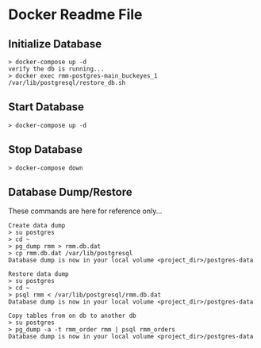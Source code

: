 # Docker Readme File

## Initialize Database
```
> docker-compose up -d
verify the db is running...
> docker exec rmm-postgres-main_buckeyes_1 /var/lib/postgresql/restore_db.sh
```

## Start Database
```
> docker-compose up -d
```

## Stop Database
```
> docker-compose down
```

## Database Dump/Restore
These commands are here for reference only...
```
Create data dump
> su postgres
> cd ~
> pg_dump rmm > rmm.db.dat
> cp rmm.db.dat /var/lib/postgresql
Database dump is now in your local volume <project_dir>/postgres-data
```
```
Restore data dump
> su postgres
> cd ~
> psql rmm < /var/lib/postgresql/rmm.db.dat
Database dump is now in your local volume <project_dir>/postgres-data
```
```
Copy tables from on db to another db
> su postgres
> pg_dump -a -t rmm_order rmm | psql rmm_orders
Database dump is now in your local volume <project_dir>/postgres-data
```